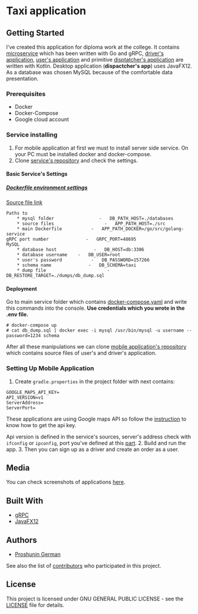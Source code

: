 # Taxi application

## Getting Started

I've created this application for diploma work at the college. It contains 
[microservice](https://github.com/anonlatte/taxiGrpcService) which has been written with Go and gRPC, 
[driver's application](https://github.com/anonlatte/TaxiService/tree/master/drivers_app),
[user's application](https://github.com/anonlatte/TaxiService/tree/master/customers_app)
and primitive [disptatcher's application](https://github.com/anonlatte/DispatcherApp) are written with Kotlin.
Desktop application (__dispactcher's app__) uses JavaFX12. 
As a database was chosen MySQL because of the comfortable data presentation.

### Prerequisites
- Docker
- Docker-Compose
- Google cloud account

### Service installing

1. For mobile application at first we must to install server side service. On your PC must be installed docker and docker-compose.
2. Clone [service's repository](https://github.com/anonlatte/taxiGrpcService) and check the settings.

#### Basic Service's Settings
##### [Dockerfile environment settings](#docker-setup)
[Source file link](https://github.com/anonlatte/taxiGrpcService/blob/master/.env)
```
Paths to
    * mysql folder                 -   DB_PATH_HOST=./databases
    * source files                   -   APP_PATH_HOST=./src
    * main Dockerfile           -   APP_PATH_DOCKER=/go/src/golang-service
gRPC port number              -   GRPC_PORT=48695
MySQL 
    * database host              -   DB_HOST=db:3306
    * database username    -   DB_USER=root
    * user's password           -   DB_PASSWORD=157266
    * schema name              -   DB_SCHEMA=taxi
    * dump file                       -   DB_RESTORE_TARGET=./dumps/db_dump.sql
```
#### Deployment
Go to main service folder which contains [docker-compose.yaml](https://github.com/anonlatte/taxiGrpcService/blob/master/docker-compose.yaml) and write this commands into the console.
__Use credentials which you wrote in the .env file.__
```
# docker-compose up
# cat db_dump.sql | docker exec -i mysql /usr/bin/mysql -u username --password=1234 schema
```

After all these manipulations we can clone [mobile application's repository](https://github.com/anonlatte/TaxiService) which contains source files of user's and driver's application.

### Setting Up Mobile Application

1. Create ```gradle.properties``` in the project folder with next contains:
``` 
GOOGLE_MAPS_API_KEY=
API_VERSION=v1
ServerAddress=
ServerPort=
```
These applications are using Google maps API so follow the [instruction](https://developers.google.com/maps/documentation/embed/get-api-key) to know how to get the api key.

Api version is defined in the service's sources, server's address check with ```ifconfig``` or ```ipconfig```, port you've defined at this [part](#docker-setup).
2. Build and run the app.
3. Then you can sign up as a driver and create an order as a user. 

## Media

You can check screenshots of applications [here](). 

## Built With
- [gRPC]()
- [JavaFX12]()

## Authors

- [Proshunin German](https://www.linkedin.com/in/anonlatte/?locale=en_US)

See also the list of [contributors](https://github.com/anonlatte/TaxiService/graphs/contributors) who participated in this project.


## License

This project is licensed under GNU GENERAL PUBLIC LICENSE - see the [LICENSE](LICENSE) file for details.